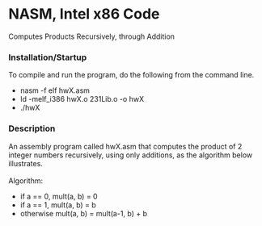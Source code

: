 NASM, Intel x86 Code
==============

Computes Products Recursively, through Addition

<h3>Installation/Startup</h3>
<p>To compile and run the program, do the following from the command line.
<ul>
<li>nasm -f elf hwX.asm</li>
<li>ld -melf_i386 hwX.o 231Lib.o -o hwX</li>
<li>./hwX</li>
</ul>
</p>


<h3>Description</h3>
<p>
An assembly program called hwX.asm that computes the product of 2 integer numbers recursively, using only additions, as the algorithm below illustrates.
<br /><br />
Algorithm:
<ul>
<li>if a == 0, mult(a, b) = 0</li>
<li>if a == 1, mult(a, b) = b</li>
<li>otherwise mult(a, b) = mult(a-1, b) + b</li>
</ul>
</p>